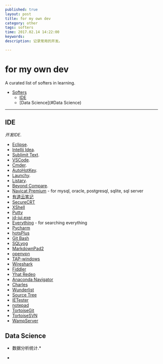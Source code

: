 ```yaml
---
published: true
layout: post
title: for my own dev
category: other
tags: softers
time: 2017.02.14 14:22:00
keywords:
description: 记录常用的开发。

---
```


# for my own dev

A curated list of softers in learning.

- [Softers](#Softers)
    - [IDE](#IDE)
    - [Data Science](#Data Science)


- - -

## IDE

*开发IDE.*

* [Eclipse]().
* [Intellij Idea]().
* [Sublimit Text]().
* [VSCode]().
* [Cmder]().
* [AutoHotKey](https://autohotkey.com/).
* [Launchy](http://www.launchy.net/).
* [Listary](http://www.listary.com/).
* [Beyond Compare]().
* [Navicat Premium]() - for mysql, oracle, postgresql, sqlite, sql server
* [有道云笔记]()
* [SecureCRT]()
* [XShell]()
* [Putty]()
* [jd-jui.exe]()
* [Everything](http://www.voidtools.com/) - for searching everything
* [Pycharm]()
* [hotsPlus]()
* [Git Bash]()
* [SQLyog]()
* [MarkdownPad2]()
* [openvpn]()
* [TAP-windows]()
* [Wireshark]()
* [Fiddler]()
* [Yhat Redeo]()
* [Anaconda Navigator]()
* [Charles]()
* [Wunderlist]()
* [Source Tree]()
* [IETester]()
* [notepad]()
* [TortoiseGit]()
* [TortoiseSVN]()
* [WampServer]()



## Data Science

* 数据分析统计.*

* []()
